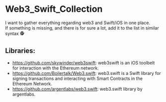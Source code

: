 # Web3_Swift_Collection
I want to gather everything regarding web3 and Swift/iOS in one place.<br />
If something is missing, and there is for sure a lot, add it to the list in similar syntax 🕵️

## Libraries:
- https://github.com/skywinder/web3swift: web3swift is an iOS toolbelt for interaction with the Ethereum network. 
- https://github.com/Boilertalk/Web3.swift: web3.swift is a Swift library for signing transactions and interacting with Smart Contracts in the Ethereum Network. 
- https://github.com/argentlabs/web3.swift: web3.swift library by argentlabs.
